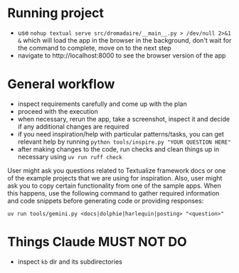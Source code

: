 # Running project

- use `nohup textual serve src/dromadaire/__main__.py > /dev/null 2>&1 &` which will load the app in the browser in the background, don't wait for the command to complete, move on to the next step
- navigate to http://localhost:8000 to see the browser version of the app

# General workflow

- inspect requirements carefully and come up with the plan
- proceed with the execution
- when necessary, rerun the app, take a screenshot, inspect it and decide if any additional changes are required
- if you need inspiration/help with particular patterns/tasks, you can get relevant help by running `python tools/inspire.py "YOUR QUESTION HERE"`
- after making changes to the code, run checks and clean things up in necessary using `uv run ruff check`

User might ask you questions related to Textualize framework docs or one of the example projects that we are using for inspiration. Also, user might ask you to copy certain
functionality from one of the sample apps. When this happens, use the following command to gather required information and code snippets before generating code or providing responses:

```
uv run tools/gemini.py <docs|dolphie|harlequin|posting> "<question>"
```

# Things Claude MUST NOT DO

- inspect `kb` dir and its subdirectories